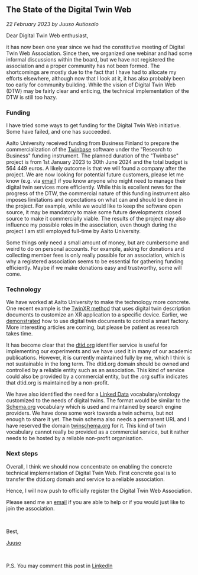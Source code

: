 ## The State of the Digital Twin Web

*22 February 2023 by Juuso Autiosalo*


Dear Digital Twin Web enthusiast,

it has now been one year since we had the constitutive meeting of Digital Twin Web Association. Since then, we organized one webinar and had some informal discussions within the board, but we have not registered the association and a proper community has not been formed. The shortcomings are mostly due to the fact that I have had to allocate my efforts elsewhere, although now that I look at it, it has also probably been too early for community building. While the vision of Digital Twin Web (DTW) may be fairly clear and enticing, the technical implementation of the DTW is still too hazy.


### Funding

I have tried some ways to get funding for the Digital Twin Web initiative. Some have failed, and one has succeeded.

Aalto University received funding from Business Finland to prepare the commercialization of the [Twinbase](https://github.com/twinbase/twinbase) software under the "Research to Business" funding instrument. The planned duration of the "Twinbase" project  is from 1st January 2023 to 30th June 2024 and the total budget is 564 449 euros. A likely outcome is that we will found a company after the project. We are now looking for potential future customers, please let me know (e.g. via [email](mailto:juuso.autiosalo@aalto.fi)) if you know anyone who might need to manage their digital twin services more efficiently. While this is excellent news for the progress of the DTW, the commercial nature of this funding instrument also imposes limitations and expectations on what can and should be done in the project. For example, while we would like to keep the software open source, it may be mandatory to make some future developments closed source to make it commercially viable. The results of the project may also influence my possible roles in the association, even though during the project I am still employed full-time by Aalto University.

Some things only need a small amount of money, but are cumbersome and weird to do on personal accounts. For example, asking for donations and collecting member fees is only really possible for an association, which is why a registered association seems to be essential for gathering funding efficiently. Maybe if we make donations easy and trustworthy, some will come.


### Technology

We have worked at Aalto University to make the technology more concrete. One recent example is the [TwinXR method](https://doi.org/10.3389/frvir.2023.1019080) that uses digital twin description documents to customize an XR application to a specific device. Earlier, we [demonstrated](https://doi.org/10.3390/machines10040225) how to use digital twin documents to control a smart factory. More interesting articles are coming, but please be patient as research takes time.

It has become clear that the [dtid.org](https://dtid.org) identifier service is useful for implementing our experiments and we have used it in many of our academic publications. However, it is currently maintained fully by me, which I think is not sustainable in the long term. The dtid.org domain should be owned and controlled by a reliable entity such as an association. This kind of service could also be provided by a commercial entity, but the .org suffix indicates that dtid.org is maintained by a non-profit.

We have also identified the need for a [Linked Data](https://en.wikipedia.org/wiki/Linked_data) vocabulary/ontology customized to the needs of digital twins. The format would be similar to the [Schema.org](https://schema.org) vocabulary which is used and maintained by search engine providers. We have done some work towards a twin schema, but not enough to share it yet. The twin schema also needs a permanent URL and I have reserved the domain [twinschema.org](http://twinschema.org) for it. This kind of twin vocabulary cannot really be provided as a commercial service, but it rather needs to be hosted by a reliable non-profit organisation.


### Next steps

Overall, I think we should now concentrate on enabling the concrete technical implementation of Digital Twin Web. First concrete goal is to transfer the dtid.org domain and service to a reliable association.

Hence, I will now push to officially register the Digital Twin Web Association. 

Please send me an [email](mailto:juuso.autiosalo@aalto.fi) if you are able to help or if you would just like to join the association.

&nbsp;

Best,

[Juuso](https://juu.so)

&nbsp;

P.S. You may comment this post in [LinkedIn](https://www.linkedin.com/posts/juuso-autiosalo_the-state-of-the-digital-twin-web-activity-7034192518799843328-Wzqg)

&nbsp;

